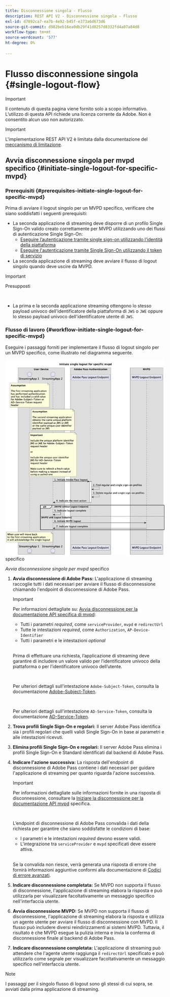 ```yaml
---
title: Disconnessione singola - Flusso
description: REST API V2 - Disconnessione singola - Flusso
exl-id: d7092ca7-ea7b-4e92-b45f-e373a6d673d6
source-git-commit: d982beb16ea0db29f41d0257d8332fd4a07a84d8
workflow-type: tm+mt
source-wordcount: '577'
ht-degree: 0%

---
```


# Flusso disconnessione singola {#single-logout-flow}

>[!IMPORTANT]
>
> Il contenuto di questa pagina viene fornito solo a scopo informativo. L’utilizzo di questa API richiede una licenza corrente da Adobe. Non è consentito alcun uso non autorizzato.

>[!IMPORTANT]
>
> L&#39;implementazione REST API V2 è limitata dalla documentazione del [meccanismo di limitazione](/help/authentication/integration-guide-programmers/throttling-mechanism.md).

## Avvia disconnessione singola per mvpd specifico {#initiate-single-logout-for-specific-mvpd}

### Prerequisiti {#prerequisites-initiate-single-logout-for-specific-mvpd}

Prima di avviare il logout singolo per un MVPD specifico, verificare che siano soddisfatti i seguenti prerequisiti:

* La seconda applicazione di streaming deve disporre di un profilo Single Sign-On valido creato correttamente per MVPD utilizzando uno dei flussi di autenticazione Single Sign-On:
   * [Eseguire l’autenticazione tramite single sign-on utilizzando l’identità della piattaforma](rest-api-v2-single-sign-on-platform-identity-flows.md)
   * [Eseguire l&#39;autenticazione tramite Single Sign-On utilizzando il token di servizio](rest-api-v2-single-sign-on-service-token-flows.md)
* La seconda applicazione di streaming deve avviare il flusso di logout singolo quando deve uscire da MVPD.

>[!IMPORTANT]
> 
> Presupposti
>
> <br/>
> 
> * La prima e la seconda applicazione streaming ottengono lo stesso payload univoco dell&#39;identificatore della piattaforma di `JWS` o `JWE` oppure lo stesso payload univoco dell&#39;identificatore utente di `JWS`.

### Flusso di lavoro {#workflow-initiate-single-logout-for-specific-mvpd}

Eseguire i passaggi forniti per implementare il flusso di logout singolo per un MVPD specifico, come illustrato nel diagramma seguente.

![Avvia disconnessione singola per mvpd](../../../../../assets/rest-api-v2/flows/single-sign-on-access-flows/rest-api-v2-initiate-single-logout-for-specific-mvpd-flow.png) specifico

*Avvia disconnessione singola per mvpd* specifico

1. **Avvia disconnessione di Adobe Pass:** L&#39;applicazione di streaming raccoglie tutti i dati necessari per avviare il flusso di disconnessione chiamando l&#39;endpoint di disconnessione di Adobe Pass.

   >[!IMPORTANT]
   >
   > Per informazioni dettagliate su: [Avvia disconnessione per la documentazione API specifica di mvpd](../../apis/logout-apis/rest-api-v2-logout-apis-initiate-logout-for-specific-mvpd.md):
   >
   > * Tutti i parametri _required_, come `serviceProvider`, `mvpd` e `redirectUrl`
   > * Tutte le intestazioni _required_, come `Authorization`, `AP-Device-Identifier`
   > * Tutti i parametri e le intestazioni _optional_
   >
   > <br/>
   >
   > Prima di effettuare una richiesta, l’applicazione di streaming deve garantire di includere un valore valido per l’identificatore univoco della piattaforma o per l’identificatore univoco dell’utente.
   >
   > <br/>
   > 
   > Per ulteriori dettagli sull&#39;intestazione `Adobe-Subject-Token`, consulta la documentazione [Adobe-Subject-Token](../../appendix/headers/rest-api-v2-appendix-headers-adobe-subject-token.md).
   > 
   > <br/>
   > 
   > Per ulteriori dettagli sull&#39;intestazione `AD-Service-Token`, consulta la documentazione [AD-Service-Token](../../appendix/headers/rest-api-v2-appendix-headers-ad-service-token.md).

1. **Trova profili Single Sign-On e regolari:** Il server Adobe Pass identifica sia i profili regolari che quelli validi Single Sign-On in base ai parametri e alle intestazioni ricevuti.

1. **Elimina profili Single Sign-On e regolari:** Il server Adobe Pass elimina i profili Single Sign-On e Standard identificati dal backend di Adobe Pass.

1. **Indicare l&#39;azione successiva:** La risposta dell&#39;endpoint di disconnessione di Adobe Pass contiene i dati necessari per guidare l&#39;applicazione di streaming per quanto riguarda l&#39;azione successiva.

   >[!IMPORTANT]
   >
   > Per informazioni dettagliate sulle informazioni fornite in una risposta di disconnessione, consultare la [Iniziare la disconnessione per la documentazione API mvpd](../../apis/logout-apis/rest-api-v2-logout-apis-initiate-logout-for-specific-mvpd.md) specifica.
   > 
   > <br/>
   > 
   > L’endpoint di disconnessione di Adobe Pass convalida i dati della richiesta per garantire che siano soddisfatte le condizioni di base:
   >
   > * I parametri e le intestazioni _required_ devono essere validi.
   > * L&#39;integrazione tra `serviceProvider` e `mvpd` specificati deve essere attiva.
   >
   > <br/>
   > 
   > Se la convalida non riesce, verrà generata una risposta di errore che fornirà informazioni aggiuntive conformi alla documentazione di [Codici di errore avanzati](../../../../features-standard/error-reporting/enhanced-error-codes.md).

1. **Indicare disconnessione completata:** Se MVPD non supporta il flusso di disconnessione, l&#39;applicazione di streaming elabora la risposta e può utilizzarla per visualizzare facoltativamente un messaggio specifico nell&#39;interfaccia utente.

1. **Avvia disconnessione MVPD:** Se MVPD non supporta il flusso di disconnessione, l&#39;applicazione di streaming elabora la risposta e utilizza un agente utente per avviare il flusso di disconnessione con MVPD. Il flusso può includere diversi reindirizzamenti ai sistemi MVPD. Tuttavia, il risultato è che MVPD esegue la pulizia interna e invia la conferma di disconnessione finale al backend di Adobe Pass.

1. **Indicare disconnessione completata:** L&#39;applicazione di streaming può attendere che l&#39;agente utente raggiunga il `redirectUrl` specificato e può utilizzarlo come segnale per visualizzare facoltativamente un messaggio specifico nell&#39;interfaccia utente.

>[!NOTE]
>
> I passaggi per il singolo flusso di logout sono gli stessi di cui sopra, se avviati dalla prima applicazione di streaming.
